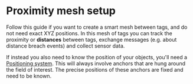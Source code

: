 
# Proximity mesh setup

Follow this guide if you want to create a smart mesh between tags, and do not need exact XYZ positions. In this mesh of tags you can track the proximity or **distances** between tags, exchange messages (e.g. about distance breach events) and collect sensor data.

If instead you also need to know the position of your objects, you'll need a [Positioning system](/positioning). This will always involve anchors that are hung around the field of interest. The precise positions of these anchors are fixed and need to be known.

<AnimConveyor />
